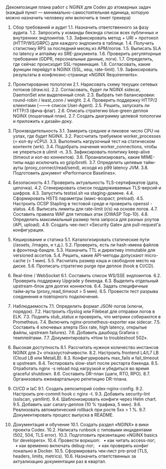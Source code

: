 Декомпозиция плана работ с NGINX для Codex до атомарных задач
(каждый пункт — минимально-самостоятельная единица, которую можно назначить человеку или включить в тикет трекера)

1. Сбор требований и аудит
1.1. Назначить ответственного за фазу аудита.
1.2. Запросить у команды бекэнда список всех публичных и внутренних эндпоинтов.
1.3. Зафиксировать метод + URI + протокол (HTTP/WS/GRPC) для каждого эндпоинта в таблице.
1.4. Получить статистику RPS за последний месяц из APM/логов.
1.5. Выписать SLA по latency и аптайму из SRE-документа.
1.6. Проверить регуляторные требования (GDPR, персональные данные, логи).
1.7. Определить, где сейчас происходит SSL-терминация.
1.8. Согласовать, какие функции перейдут в NGINX (SSL, кеш, rate-limit).
1.9. Зафиксировать результаты в конфлюэнс-странице «NGINX Requirements».

2. Проектирование топологии
2.1. Нарисовать схему текущих сетевых потоков (draw.io).
2.2. Согласовать, будет ли NGINX sidecar, DaemonSet или выделенный слой.
2.3. Выбрать тип балансировки: round-robin / least_conn / weight.
2.4. Проверить поддержку HTTP/2 клиентами (---> список User-Agent).
2.5. Решить, запускать ли HTTP/3 (фича-флаг).
2.6. Описать стратегию blue-green деплоя NGINX (пошаговый план).
2.7. Создать диаграмму целевой топологии и приложить к дизайн-доку.

3. Производительность
3.1. Замерить среднее и пиковое число CPU на узлах, где будет NGINX.
3.2. Рассчитать требуемое worker_processes (= кол-ву vCPU).
3.3. Выполнить нагрузочный тест на статическом контенте (wrk).
3.4. Подобрать значения worker_connections, чтобы не упереться в ulimit -n.
3.5. Зафиксировать политику keep-alive (timeout и кол-во коннектов).
3.6. Проанализировать, какие MIME-типы надо исключать из gzip/brotli.
3.7. Определить целевые тайм-ауты (proxy_connect/read/send), исходя из p99 latency JVM.
3.8. Подготовить документ «Performance Baselines».

4. Безопасность
4.1. Проверить актуальность TLS-сертификатов (дата, цепочка).
4.2. Сгенерировать список поддерживаемых TLS-версий и шифров.
4.3. Запустить testssl.sh на staging-домене.
4.4. Сформировать HSTS параметры (макс-возраст, preload).
4.5. Настроить OCSP Stapling в тестовой среде и проверить openssl -status.
4.6. Выписать лимиты для rate-limit (r/s) на основе логов.
4.7. Составить правила WAF для типовых атак (OWASP Top-10).
4.8. Определить максимальный размер тела запроса для разных роутов (API, upload).
4.9. Создать чек-лист «Security Gate» для pull-request'а конфигурации.

5. Кеширование и статика
5.1. Каталогизировать статические пути (/assets, /images, и т.д.).
5.2. Проверить, есть ли hash-имена файлов в фронтенд-бандле.
5.3. Назначить TTL и директиву immutable для versioned ассетов.
5.4. Решить, какие API-методы допускают micro-cache (< 1 мин).
5.5. Расчитать размер кэша и свободное место на диске.
5.6. Прописать стратегию purge при деплое (hook в CI/CD).

6. Real-time / WebSocket
6.1. Составить список WS/SSE эндпоинтов.
6.2. Проверить поддержку Upgrade у бекенда.
6.3. Выделить отдельный upstream-блок для долгих коннектов.
6.4. Задать специфичные тайм-ауты (proxy_read_timeout > 5 мин).
6.5. Провести тест разрыва соединения и повторного подключения.

7. Наблюдаемость
7.1. Определить формат JSON-логов (ключи, порядок).
7.2. Настроить rSyslog или Filebeat для отправки логов в ELK.
7.3. Поднять stub_status и проверить, что метрики собираются в Prometheus.
7.4. Включить nginx-prometheus-exporter как sidecar.
7.5. Составить 4 ключевых алерта (5xx rate, high latency, открытые файлы, upstream failures).
7.6. Добавить дашборд Grafana с темплейтами.
7.7. Документировать «How to troubleshoot 502».

8. Высокая доступность
8.1. Рассчитать нужное количество инстансов NGINX для 2× отказоустойчивости.
8.2. Настроить frontend L4/L7 LB (Cloud LB или MetalLB).
8.3. Конфигурировать max_fails и fail_timeout в upstream.
8.4. Тестировать slow-start после рестарта бэкенда.
8.5. Отработать nginx -s reload под нагрузкой и убедиться во время graceful shutdown.
8.6. Составить DR-план (шаги, RTO, RPO).
8.7. Организовать ежеквартальную репетицию DR-плана.

9. CI/CD и IaC
9.1. Создать репозиторий codex-nginx-config.
9.2. Настроить pre-commit hook с nginx -t.
9.3. Добавить security-lint (sslscan, yamllint).
9.4. Шаблонизировать конфиги через Helm chart.
9.5. Добавить шаг canary-деплоя (10 % трафика, 5 мин).
9.6. Реализовать автоматический rollback при росте 5xx > 1 %.
9.7. Документировать процесс выпуска в README.

10. Документация и обучение
10.1. Создать раздел «NGINX» в вики проекта Codex.
10.2. Написать runbook с типовыми инцидентами (502, 504, TLS error).
10.3. Подготовить презентацию «NGINX basics for developers».
10.4. Провести воркшоп:
  • как читать access-лог;
  • как временно включать debug-лог;
  • как проверять конфиг локально в Docker.
10.5. Сформировать чек-лист pre-prod (TLS, headers, limits, metrics).
10.6. Назначить ответственных за актуализацию документации раз в квартал.
